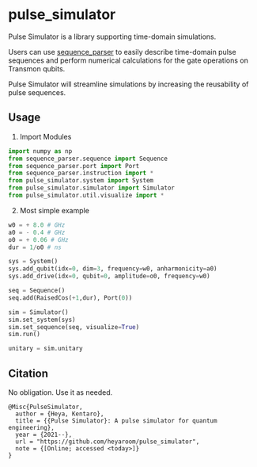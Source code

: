 # pulse_simulator
Pulse Simulator is a library supporting time-domain simulations.


Users can use [sequence_parser](https://github.com/qipe-nlab/sequence_parser.git) to easily describe time-domain pulse sequences and perform numerical calculations for the gate operations on Transmon qubits.


Pulse Simulator will streamline simulations by increasing the reusability of pulse sequences.

## Usage

1. Import Modules
```python
import numpy as np
from sequence_parser.sequence import Sequence
from sequence_parser.port import Port
from sequence_parser.instruction import *
from pulse_simulator.system import System
from pulse_simulator.simulator import Simulator
from pulse_simulator.util.visualize import *
```

2. Most simple example
```python
w0 = + 8.0 # GHz
a0 = - 0.4 # GHz
o0 = + 0.06 # GHz
dur = 1/o0 # ns

sys = System()
sys.add_qubit(idx=0, dim=3, frequency=w0, anharmonicity=a0)
sys.add_drive(idx=0, qubit=0, amplitude=o0, frequency=w0)

seq = Sequence()
seq.add(RaisedCos(+1,dur), Port(0))

sim = Simulator()
sim.set_system(sys)
sim.set_sequence(seq, visualize=True)
sim.run()

unitary = sim.unitary
```

## Citation
No obligation. Use it as needed.
```
@Misc{PulseSimulator,
  author = {Heya, Kentaro},
  title = {{Pulse Simulator}: A pulse simulator for quantum engineering},
  year = {2021--},
  url = "https://github.com/heyaroom/pulse_simulator",
  note = {[Online; accessed <today>]}
}
```
